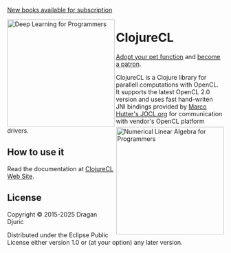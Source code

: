 [New books available for subscription](https://aiprobook.com)

<img src="http://aiprobook.com/img/dlfp-cover.png" alt="Deep Learning for Programmers" title="Deep Learning for Programmers" align="left" width="250"/>

<img src="http://aiprobook.com/img/lafp-cover.png" alt="Numerical Linear Algebra for Programmers" title="Numerical Linear Algebra for Programmers" align="right" width="250"/>

# ClojureCL

[Adopt your pet function](https://dragan.rocks/articles/18/Patreon-Announcement-Adopt-a-Function) and [become a patron](https://patreon.com/draganrocks).

ClojureCL is a Clojure library for parallell computations with OpenCL. It supports the latest OpenCL 2.0 version and uses fast hand-writen JNI bindings provided by [Marco Hutter's JOCL.org](http://www.jocl.org) for communication with vendor's OpenCL platform drivers.

## How to use it

Read the documentation at [ClojureCL Web Site](https://clojurecl.uncomplicate.org).

## License

Copyright © 2015-2025 Dragan Djuric

Distributed under the Eclipse Public License either version 1.0 or (at your option) any later version.

